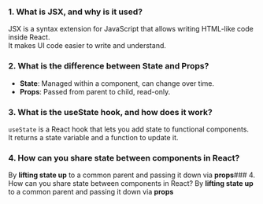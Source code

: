 ### 1. What is JSX, and why is it used?
JSX is a syntax extension for JavaScript that allows writing HTML-like code inside React.  
It makes UI code easier to write and understand.

### 2. What is the difference between State and Props?
- **State**: Managed within a component, can change over time.  
- **Props**: Passed from parent to child, read-only.


### 3. What is the useState hook, and how does it work?
`useState` is a React hook that lets you add state to functional components.  
It returns a state variable and a function to update it.

### 4. How can you share state between components in React?
By **lifting state up** to a common parent and passing it down via **props**### 4. How can you share state between components in React?
By **lifting state up** to a common parent and passing it down via **props**

